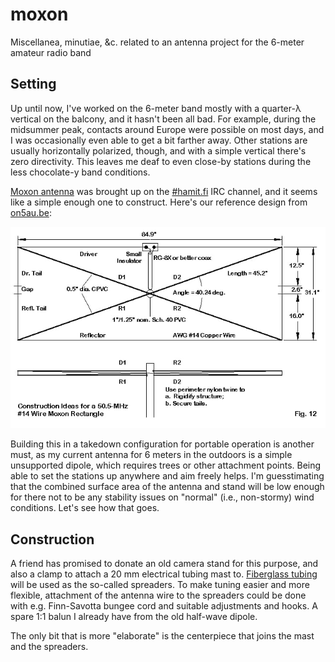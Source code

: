 # moxon

Miscellanea, minutiae, &amp;c. related to an antenna project for the 6-meter amateur radio band

## Setting

Up until now, I've worked on the 6-meter band mostly with a quarter-λ vertical on the balcony,
and it hasn't been all bad. For example, during the midsummer peak, contacts around Europe were
possible on most days, and I was occasionally even able to get a bit farther away. Other
stations are usually horizontally polarized, though, and with a simple vertical there's zero
directivity. This leaves me deaf to even close-by stations during the less chocolate-y band
conditions.

[Moxon antenna](https://en.wikipedia.org/wiki/Moxon_antenna) was brought up on the
[#hamit.fi](https://hamit.fi/) IRC channel, and it seems like a simple enough one to construct.
Here's our reference design from [on5au.be](http://on5au.be/content/a10/moxon/6m.html):

![model-moxon-50.5.png](model-moxon-50.5.png)

Building this in a takedown configuration for portable operation is another must, as my
current antenna for 6 meters in the outdoors is a simple unsupported dipole, which requires
trees or other attachment points. Being able to set the stations up anywhere and aim freely
helps. I'm guesstimating that the combined surface area of the antenna and stand will be low
enough for there not to be any stability issues on "normal" (i.e., non-stormy) wind conditions.
Let's see how that goes.

## Construction

A friend has promised to donate an old camera stand for this purpose, and also a clamp to
attach a 20 mm electrical tubing mast to.
[Fiberglass tubing](https://www.ikh.fi/fi/aurauskeppi-lasikuitu-8mm-x-1520mm-era10)
will be used as the so-called spreaders. To make tuning easier and more flexible, attachment
of the antenna wire to the spreaders could be done with e.g. Finn-Savotta bungee cord and
suitable adjustments and hooks. A spare 1:1 balun I already have from the old half-wave dipole.

The only bit that is more "elaborate" is the centerpiece that joins the mast and the spreaders.
